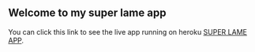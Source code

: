 ## Welcome to my super lame app

You can click this link to see the live app running on heroku [SUPER LAME APP](https://moviesapp2020.herokuapp.com).
